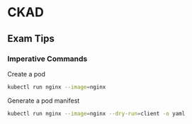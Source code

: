 # CKAD

## Exam Tips

### Imperative Commands

Create a pod

```bash
kubectl run nginx --image=nginx
```
Generate a pod manifest

```bash
kubectl run nginx --image=nginx --dry-run=client -o yaml
```